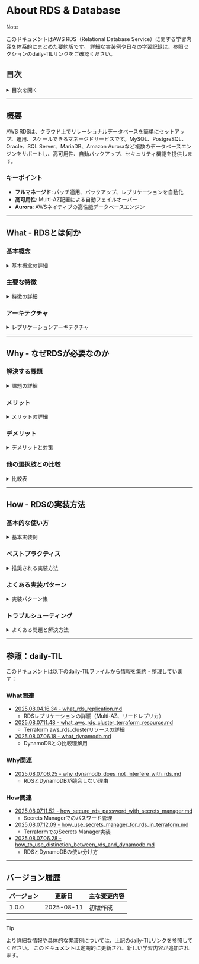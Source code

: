 # About RDS & Database

> [!NOTE]
> このドキュメントはAWS RDS（Relational Database Service）に関する学習内容を体系的にまとめた要約版です。
> 詳細な実装例や日々の学習記録は、参照セクションのdaily-TILリンクをご確認ください。

## 目次

<details>
<summary>目次を開く</summary>

- [About RDS \& Database](#about-rds--database)
  - [目次](#目次)
  - [概要](#概要)
    - [キーポイント](#キーポイント)
  - [What - RDSとは何か](#what---rdsとは何か)
    - [基本概念](#基本概念)
      - [定義](#定義)
      - [対応エンジン](#対応エンジン)
    - [主要な特徴](#主要な特徴)
    - [アーキテクチャ](#アーキテクチャ)
      - [Aurora特有のアーキテクチャ](#aurora特有のアーキテクチャ)
  - [Why - なぜRDSが必要なのか](#why---なぜrdsが必要なのか)
    - [解決する課題](#解決する課題)
      - [従来の問題点](#従来の問題点)
      - [RDSによる解決策](#rdsによる解決策)
    - [メリット](#メリット)
      - [ビジネス面のメリット](#ビジネス面のメリット)
      - [技術面のメリット](#技術面のメリット)
    - [デメリット](#デメリット)
    - [他の選択肢との比較](#他の選択肢との比較)
      - [RDSとDynamoDBの使い分け](#rdsとdynamodbの使い分け)
  - [How - RDSの実装方法](#how---rdsの実装方法)
    - [基本的な使い方](#基本的な使い方)
      - [Terraformでの実装（Aurora）](#terraformでの実装aurora)
      - [パスワード管理（Secrets Manager）](#パスワード管理secrets-manager)
    - [ベストプラクティス](#ベストプラクティス)
      - [1. Multi-AZ構成](#1-multi-az構成)
      - [2. パラメータグループのカスタマイズ](#2-パラメータグループのカスタマイズ)
      - [3. 監視とアラート](#3-監視とアラート)
    - [よくある実装パターン](#よくある実装パターン)
      - [パターン1: 高可用性構成](#パターン1-高可用性構成)
      - [パターン2: 開発・本番環境の分離](#パターン2-開発本番環境の分離)
      - [パターン3: 分析用レプリカ](#パターン3-分析用レプリカ)
    - [トラブルシューティング](#トラブルシューティング)
      - [エラー1: 接続タイムアウト](#エラー1-接続タイムアウト)
      - [エラー2: ストレージ容量不足](#エラー2-ストレージ容量不足)
      - [エラー3: レプリカの遅延](#エラー3-レプリカの遅延)
  - [参照：daily-TIL](#参照daily-til)
    - [What関連](#what関連)
    - [Why関連](#why関連)
    - [How関連](#how関連)
  - [バージョン履歴](#バージョン履歴)

</details>

---

## 概要

AWS RDSは、クラウド上でリレーショナルデータベースを簡単にセットアップ、運用、スケールできるマネージドサービスです。MySQL、PostgreSQL、Oracle、SQL Server、MariaDB、Amazon Auroraなど複数のデータベースエンジンをサポートし、高可用性、自動バックアップ、セキュリティ機能を提供します。

### キーポイント

- **フルマネージド**: パッチ適用、バックアップ、レプリケーションを自動化
- **高可用性**: Multi-AZ配置による自動フェイルオーバー
- **Aurora**: AWSネイティブの高性能データベースエンジン

---

## What - RDSとは何か

### 基本概念

<details>
<summary>基本概念の詳細</summary>

RDSは、データベース管理の複雑さを軽減するAWSのマネージドデータベースサービスです。インフラストラクチャの管理をAWSに委譲し、アプリケーション開発に集中できます。

#### 定義

クラウド上でリレーショナルデータベースを簡単に設定、運用、スケールできるWebサービス。ハードウェアプロビジョニング、データベースセットアップ、パッチ適用、バックアップなどの管理タスクを自動化。

#### 対応エンジン

1. **Amazon Aurora**
   - MySQL/PostgreSQL互換
   - 最大5倍/3倍の性能向上
   - 自動ストレージスケーリング

2. **商用データベース**
   - Oracle Database
   - Microsoft SQL Server

3. **オープンソース**
   - MySQL
   - PostgreSQL
   - MariaDB

</details>

### 主要な特徴

<details>
<summary>特徴の詳細</summary>

1. **自動管理機能**
   - OSパッチの自動適用
   - 利点: 運用負荷の大幅削減

2. **高可用性アーキテクチャ**
   - Multi-AZ配置で99.95% SLA
   - 利点: 自動フェイルオーバーでダウンタイム最小化

3. **柔軟なスケーリング**
   - 垂直スケーリング（インスタンスサイズ変更）
   - 水平スケーリング（リードレプリカ追加）
   - 利点: 需要に応じた性能調整

4. **セキュリティ統合**
   - 保存時・転送時の暗号化
   - VPC内での分離
   - 利点: エンタープライズレベルのセキュリティ

</details>

### アーキテクチャ

<details>
<summary>レプリケーションアーキテクチャ</summary>

```mermaid
graph TB
    subgraph "Multi-AZ構成"
        subgraph "AZ-1a"
            Primary[プライマリDB<br/>読み書き可能]
            EBS1[EBSボリューム]
        end
        
        subgraph "AZ-1c"
            Standby[スタンバイDB<br/>自動フェイルオーバー]
            EBS2[EBSボリューム]
        end
    end
    
    subgraph "リードレプリカ"
        RR1[リードレプリカ1<br/>読み取り専用]
        RR2[リードレプリカ2<br/>読み取り専用]
        RR3[クロスリージョン<br/>レプリカ]
    end
    
    subgraph "アプリケーション"
        Write[書き込み処理]
        Read[読み取り処理]
    end
    
    Write --> Primary
    Read --> RR1
    Read --> RR2
    
    Primary <-->|同期レプリケーション| Standby
    Primary -->|非同期レプリケーション| RR1
    Primary -->|非同期レプリケーション| RR2
    Primary -->|非同期レプリケーション| RR3
    
    Primary --> EBS1
    Standby --> EBS2
    
    style Primary fill:#FFD700
    style Standby fill:#87CEEB
    style RR1 fill:#90EE90
    style RR2 fill:#90EE90
    style RR3 fill:#98FB98
```

#### Aurora特有のアーキテクチャ

```mermaid
graph TB
    subgraph "Aurora Cluster"
        Writer[Writer Instance<br/>読み書き可能]
        Reader1[Reader Instance 1<br/>読み取り専用]
        Reader2[Reader Instance 2<br/>読み取り専用]
        
        subgraph "Shared Storage Layer"
            S1[Storage Node 1]
            S2[Storage Node 2]
            S3[Storage Node 3]
            S4[Storage Node 4]
            S5[Storage Node 5]
            S6[Storage Node 6]
        end
    end
    
    subgraph "Endpoints"
        CE[Cluster Endpoint<br/>書き込み用]
        RE[Reader Endpoint<br/>読み取り負荷分散]
    end
    
    CE --> Writer
    RE --> Reader1
    RE --> Reader2
    
    Writer --> S1
    Writer --> S2
    Writer --> S3
    Writer --> S4
    Writer --> S5
    Writer --> S6
    
    style Writer fill:#FFD700
    style Reader1 fill:#90EE90
    style Reader2 fill:#90EE90
```

</details>

---

## Why - なぜRDSが必要なのか

### 解決する課題

<details>
<summary>課題の詳細</summary>

#### 従来の問題点

1. **運用負荷**
   - 影響: DBAが日々のメンテナンスに時間を費やす
   - 例: パッチ適用、バックアップ、モニタリング設定

2. **可用性の確保**
   - 影響: 手動でのフェイルオーバー設定が複雑
   - 例: レプリケーション設定、フェイルオーバー手順の構築

3. **スケーラビリティ**
   - 影響: 需要増加時の対応が遅れる
   - 例: ハードウェア調達、移行作業

#### RDSによる解決策

- 自動化された運用タスクで管理工数を80%削減
- Multi-AZ配置で自動フェイルオーバーを実現
- 数クリックでインスタンスサイズ変更可能

</details>

### メリット

<details>
<summary>メリットの詳細</summary>

#### ビジネス面のメリット

1. **運用コスト削減**
   - DBA工数: 80%削減
   - インフラコスト: オンデマンド利用で初期投資不要

2. **市場投入時間の短縮**
   - データベース構築: 数分で完了
   - 開発環境: テンプレートから即座に作成

3. **ビジネス継続性**
   - RPO（目標復旧時点）: 5分
   - RTO（目標復旧時間）: 数分（Multi-AZ）

#### 技術面のメリット

1. **自動化**
   - 日次バックアップ自動実行
   - OSパッチ自動適用

2. **パフォーマンス**
   - Aurora: 標準MySQLの5倍のスループット
   - リードレプリカによる読み取り負荷分散

</details>

### デメリット

<details>
<summary>デメリットと対策</summary>

| デメリット | 影響 | 対策 |
|-----------|------|------|
| カスタマイズ制限 | 特定のDB設定変更不可 | パラメータグループでカスタマイズ |
| ベンダーロックイン | AWS依存 | 標準SQLの使用、移行ツール準備 |
| コスト | 小規模では割高 | Reserved Instance、適切なサイジング |

</details>

### 他の選択肢との比較

<details>
<summary>比較表</summary>

| 項目 | RDS | EC2上の自己管理DB | DynamoDB |
|------|-----|------------------|----------|
| 管理負荷 | 低 | 高 | 最低 |
| カスタマイズ性 | 中 | 高 | 低 |
| コスト | 中 | 低〜高 | 従量課金 |
| スケーラビリティ | 垂直/水平 | 手動 | 自動・無限 |
| データモデル | リレーショナル | リレーショナル | NoSQL |

#### RDSとDynamoDBの使い分け

| 用途 | RDS | DynamoDB |
|------|-----|----------|
| 複雑なクエリ | ◎ | △ |
| トランザクション | ◎ | ○ |
| 大規模スケール | ○ | ◎ |
| 予測可能な負荷 | ◎ | ○ |
| 変動する負荷 | ○ | ◎ |

</details>

---

## How - RDSの実装方法

### 基本的な使い方

<details>
<summary>基本実装例</summary>

#### Terraformでの実装（Aurora）

```hcl
# DB Subnet Group
resource "aws_db_subnet_group" "main" {
  name       = "${var.project_name}-db-subnet-${var.environment}"
  subnet_ids = aws_subnet.private[*].id
  
  tags = {
    Name = "${var.project_name}-db-subnet-${var.environment}"
  }
}

# Security Group for RDS
resource "aws_security_group" "rds" {
  name_prefix = "${var.project_name}-rds-"
  vpc_id      = aws_vpc.main.id
  
  ingress {
    from_port       = 5432
    to_port         = 5432
    protocol        = "tcp"
    security_groups = [aws_security_group.app.id]
  }
  
  egress {
    from_port   = 0
    to_port     = 0
    protocol    = "-1"
    cidr_blocks = ["0.0.0.0/0"]
  }
  
  tags = {
    Name = "${var.project_name}-rds-${var.environment}"
  }
}

# Aurora Cluster
resource "aws_rds_cluster" "main" {
  cluster_identifier     = "${var.project_name}-${var.environment}"
  engine                 = "aurora-postgresql"
  engine_version         = "15.4"
  database_name          = var.database_name
  master_username        = "postgres"
  master_password        = random_password.rds_master.result
  
  db_subnet_group_name   = aws_db_subnet_group.main.name
  vpc_security_group_ids = [aws_security_group.rds.id]
  
  # Backup
  backup_retention_period = 7
  preferred_backup_window = "17:00-18:00"  # UTC
  
  # Encryption
  storage_encrypted = true
  kms_key_id       = aws_kms_key.rds.arn
  
  # Multi-AZ
  availability_zones = data.aws_availability_zones.available.names
  
  # Performance Insights
  enabled_cloudwatch_logs_exports = ["postgresql"]
  
  # Deletion Protection
  deletion_protection = var.environment == "production"
  
  tags = {
    Name        = "${var.project_name}-aurora-${var.environment}"
    Environment = var.environment
  }
}

# Aurora Instance
resource "aws_rds_cluster_instance" "main" {
  count              = var.aurora_instance_count
  identifier         = "${var.project_name}-${var.environment}-${count.index}"
  cluster_identifier = aws_rds_cluster.main.id
  instance_class     = var.db_instance_class
  engine             = aws_rds_cluster.main.engine
  engine_version     = aws_rds_cluster.main.engine_version
  
  performance_insights_enabled = true
  monitoring_interval         = 60
  monitoring_role_arn        = aws_iam_role.rds_monitoring.arn
  
  tags = {
    Name = "${var.project_name}-aurora-instance-${count.index}-${var.environment}"
  }
}
```

#### パスワード管理（Secrets Manager）

```hcl
# Generate random password
resource "random_password" "rds_master" {
  length  = 32
  special = true
  override_special = "!#$%&*()-_=+[]{}<>:?"
}

# Store in Secrets Manager
resource "aws_secretsmanager_secret" "rds_password" {
  name = "${var.project_name}-rds-password-${var.environment}"
  
  tags = {
    Name = "${var.project_name}-rds-password-${var.environment}"
  }
}

resource "aws_secretsmanager_secret_version" "rds_password" {
  secret_id     = aws_secretsmanager_secret.rds_password.id
  secret_string = jsonencode({
    username = aws_rds_cluster.main.master_username
    password = random_password.rds_master.result
    engine   = "postgres"
    host     = aws_rds_cluster.main.endpoint
    port     = aws_rds_cluster.main.port
    dbname   = aws_rds_cluster.main.database_name
  })
}
```

</details>

### ベストプラクティス

<details>
<summary>推奨される実装方法</summary>

#### 1. Multi-AZ構成

```hcl
# RDS Instance (非Aurora)
resource "aws_db_instance" "main" {
  multi_az = true  # 高可用性
  
  # スナップショットからの復元時も維持
  lifecycle {
    ignore_changes = [multi_az]
  }
}
```

**理由**: 自動フェイルオーバーで可用性99.95%を実現

#### 2. パラメータグループのカスタマイズ

```hcl
resource "aws_rds_cluster_parameter_group" "custom" {
  family = "aurora-postgresql15"
  name   = "${var.project_name}-aurora-pg15"
  
  parameter {
    name  = "shared_preload_libraries"
    value = "pg_stat_statements"
  }
  
  parameter {
    name  = "log_statement"
    value = "all"
  }
}
```

**理由**: アプリケーション要件に応じた最適化

#### 3. 監視とアラート

```hcl
resource "aws_cloudwatch_metric_alarm" "database_cpu" {
  alarm_name          = "${var.project_name}-rds-high-cpu"
  comparison_operator = "GreaterThanThreshold"
  evaluation_periods  = "2"
  metric_name         = "CPUUtilization"
  namespace           = "AWS/RDS"
  period              = "300"
  statistic           = "Average"
  threshold           = "80"
  alarm_description   = "This metric monitors RDS CPU utilization"
  
  dimensions = {
    DBClusterIdentifier = aws_rds_cluster.main.id
  }
}
```

**理由**: 問題の早期発見と対応

</details>

### よくある実装パターン

<details>
<summary>実装パターン集</summary>

#### パターン1: 高可用性構成

**用途**: ミッションクリティカルなアプリケーション

```mermaid
graph TB
    subgraph "Production"
        P_Primary[Primary<br/>Multi-AZ]
        P_RR1[Read Replica 1]
        P_RR2[Read Replica 2]
        P_Cross[Cross-Region<br/>Replica]
    end
    
    P_Primary --> P_RR1
    P_Primary --> P_RR2
    P_Primary --> P_Cross
```

```hcl
# メインクラスター
resource "aws_rds_cluster" "main" {
  # ... 基本設定
  backup_retention_period = 35  # 最大保持
  enabled_cloudwatch_logs_exports = ["postgresql"]
}

# リードレプリカ
resource "aws_rds_cluster_instance" "reader" {
  count              = 2
  identifier         = "${var.project_name}-reader-${count.index}"
  cluster_identifier = aws_rds_cluster.main.id
  instance_class     = "db.r6g.large"
}
```

#### パターン2: 開発・本番環境の分離

**用途**: 環境別のデータベース管理

```hcl
# 開発環境（コスト最適化）
module "rds_dev" {
  source = "./modules/rds"
  
  environment    = "development"
  instance_class = "db.t3.micro"
  instance_count = 1
  backup_retention_period = 1
  deletion_protection = false
}

# 本番環境（高可用性）
module "rds_prod" {
  source = "./modules/rds"
  
  environment    = "production"
  instance_class = "db.r6g.xlarge"
  instance_count = 3
  backup_retention_period = 35
  deletion_protection = true
}
```

#### パターン3: 分析用レプリカ

**用途**: 本番影響なしの分析処理

```hcl
# 分析用の大型リードレプリカ
resource "aws_db_instance" "analytics" {
  identifier     = "${var.project_name}-analytics"
  replicate_source_db = aws_db_instance.main.identifier
  
  instance_class = "db.r6g.4xlarge"  # 分析用に大型インスタンス
  
  # 別のパラメータグループ
  parameter_group_name = aws_db_parameter_group.analytics.name
}
```

</details>

### トラブルシューティング

<details>
<summary>よくある問題と解決方法</summary>

#### エラー1: 接続タイムアウト

**原因**: セキュリティグループまたはネットワーク設定の問題
**解決方法**:

```bash
# セキュリティグループの確認
aws ec2 describe-security-groups \
  --group-ids sg-xxxxxx \
  --query 'SecurityGroups[0].IpPermissions'

# ネットワーク接続テスト
telnet cluster-endpoint.region.rds.amazonaws.com 5432
```

#### エラー2: ストレージ容量不足

**原因**: 自動拡張が無効またはログの蓄積
**解決方法**:

```hcl
# Auroraは自動拡張
# 通常のRDSの場合
resource "aws_db_instance" "main" {
  allocated_storage     = 100
  max_allocated_storage = 1000  # 自動拡張を有効化
}
```

#### エラー3: レプリカの遅延

**原因**: 書き込み負荷が高い、またはレプリカのスペック不足
**解決方法**:

```sql
-- レプリカラグの確認（PostgreSQL）
SELECT 
  client_addr,
  state,
  sent_lsn,
  write_lsn,
  flush_lsn,
  replay_lsn,
  write_lag,
  flush_lag,
  replay_lag
FROM pg_stat_replication;
```

</details>

---

## 参照：daily-TIL

このドキュメントは以下のdaily-TILファイルから情報を集約・整理しています：

### What関連

- [2025.08.04.16.34 - what_rds_replication.md](../daily/2025.08.04.16.34_what_rds_replication.md)
  - RDSレプリケーションの詳細（Multi-AZ、リードレプリカ）
- [2025.08.07.11.48 - what_aws_rds_cluster_terraform_resource.md](../daily/2025.08.07.11.48_what_aws_rds_cluster_terraform_resource.md)
  - Terraform aws_rds_clusterリソースの詳細
- [2025.08.07.06.18 - what_dynamodb.md](../daily/2025.08.07.06.18_what_dynamodb.md)
  - DynamoDBとの比較理解用

### Why関連

- [2025.08.07.06.25 - why_dynamodb_does_not_interfere_with_rds.md](../daily/2025.08.07.06.25_why_dynamodb_does_not_interfere_with_rds.md)
  - RDSとDynamoDBが競合しない理由

### How関連

- [2025.08.07.11.52 - how_secure_rds_password_with_secrets_manager.md](../daily/2025.08.07.11.52_how_secure_rds_password_with_secrets_manager.md)
  - Secrets Managerでのパスワード管理
- [2025.08.07.12.09 - how_use_secrets_manager_for_rds_in_terraform.md](../daily/2025.08.07.12.09_how_use_secrets_manager_for_rds_in_terraform.md)
  - TerraformでのSecrets Manager実装
- [2025.08.07.06.28 - how_to_use_distinction_between_rds_and_dynamodb.md](../daily/2025.08.07.06.28_how_to_use_distinction_between_rds_and_dynamodb.md)
  - RDSとDynamoDBの使い分け方

---

## バージョン履歴

| バージョン | 更新日 | 主な変更内容 |
|-----------|---------|-------------|
| 1.0.0 | 2025-08-11 | 初版作成 |

---

> [!TIP]
> より詳細な情報や具体的な実装例については、上記のdaily-TILリンクを参照してください。
> このドキュメントは定期的に更新され、新しい学習内容が追加されます。